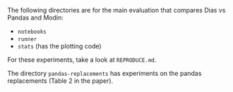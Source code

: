 The following directories are for the main evaluation that compares Dias vs Pandas and Modin:
- `notebooks`
- `runner`
- `stats` (has the plotting code)

For these experiments, take a look at `REPRODUCE.md`.

The directory `pandas-replacements` has experiments on the pandas replacements (Table 2 in the paper).